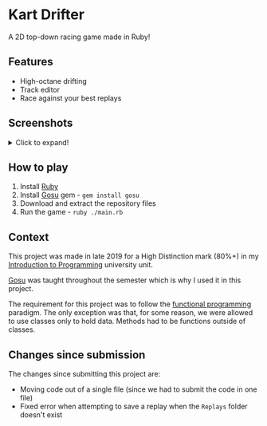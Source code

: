 # Kart Drifter
A 2D top-down racing game made in Ruby!

## Features
- High-octane drifting
- Track editor
- Race against your best replays

## Screenshots
<details>
  <summary>Click to expand!</summary>
  <img src="/Screenshots/main-menu.png" alt="main menu />
  <img src="/Screenshots/controls.png" alt="controls" />
  <img src="/Screenshots/track-select.png" alt="track select" />
  <img src="/Screenshots/countdown.png" alt="race countdown" />
  <img src="/Screenshots/replay.png" alt="replay" />
  <img src="/Screenshots/race-complete.png" alt="race complete" />
  <img src="/Screenshots/editor.png" alt="track editor" />
</details>

## How to play
1. Install [Ruby](https://www.ruby-lang.org/)
2. Install [Gosu](https://www.libgosu.org/) gem - `gem install gosu`
3. Download and extract the repository files
4. Run the game - `ruby ./main.rb`

## Context
This project was made in late 2019 for a High Distinction mark (80%+) in my [Introduction to Programming](https://www.swinburne.edu.au/study/courses/units/Introduction-to-Programming-COS10009/local) university unit.

[Gosu](https://www.libgosu.org/) was taught throughout the semester which is why I used it in this project.

The requirement for this project was to follow the [functional programming](https://en.wikipedia.org/wiki/Functional_programming) paradigm. The only exception was that, for some reason, we were allowed to use classes only to hold data. Methods had to be functions outside of classes.

## Changes since submission
The changes since submitting this project are:
- Moving code out of a single file (since we had to submit the code in one file)
- Fixed error when attempting to save a replay when the `Replays` folder doesn't exist
